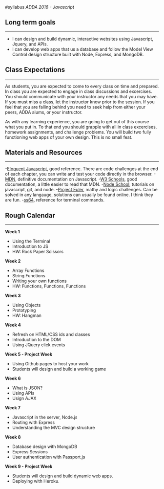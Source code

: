 #syllabus
*ADDA 2016 - Javascript*

## Long term goals
------
- I can design and build dynamic, interactive websites using Javascript, Jquery, and APIs.
- I can develop web apps that us a database and follow the Model View Control design structure built with Node, Express, and MongoDB.

## Class Expectations
------
As students, you are expected to come to every class on time and prepared. In class you are expected to engage in class discussions and excercises. You should communicate with your instructor any needs that you may have. If you must miss a class, let the instructor know prior to the session. If you feel that you are falling behind you need to seek help from either your peers, ADDA alums, or your instructor.

As with any learning experience, you are going to get out of this course what you put in. To that end you should grapple with all in class excercises, homework assignments, and challenge problems. You will build two fully functioning web apps of your own design. This is no small feat.

## Materials and Resources
------
-[Eloquent Javascript](http://eloquentjavascript.net/), good reference. There are code challenges at the end of each chapter, you can write and test your code directly in the browser.
-[MDN](https://developer.mozilla.org/en-US/docs/Web/JavaScript), definitive documentation on Javascript.
-[W3 Schools](http://www.w3schools.com/), good documentation, a little easier to read that MDN.
-[Node School](http://nodeschool.io/#workshoppers), tutorials on javascript, git, and node.
-[Project Euler](https://projecteuler.net/archives), mathy and logic challenges. Can be solved in any langauge, solutions can usually be found online. I think they are fun.
-[ss64](http://ss64.com/osx/), reference for terminal commands.

## Rough Calendar
------
**Week 1**
- Using the Terminal
- Introduction to JS
- HW: Rock Paper Scissors

**Week 2**
- Array Functions
- String Functions
- Writing your own functions
- HW: Functions, Functions, Functions

**Week 3**
- Using Objects
- Prototyping
- HW: Hangman

**Week 4**
- Refresh on HTML/CSS ids and classes
- Introduction to the DOM
- Using JQuery click events

**Week 5 - Project Week**
- Using Github pages to host your work
- Students will design and build a working game

**Week 6**
- What is JSON?
- Using APIs
- Usign AJAX

**Week 7**
- Javascript in the server, Node.js
- Routing with Express
- Understanding the MVC design structure

**Week 8**
- Database design with MongoDB
- Express Sessions
- User authentication with Passport.js

**Week 9 - Project Week**
- Students will design and build dynamic web apps.
- Deploying with Heroku.

